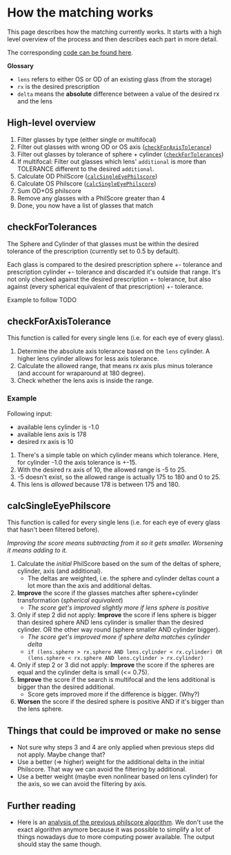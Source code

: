 # How the matching works

This page describes how the matching currently works. It starts with a high level overview of the process and then describes each part in more detail.

The corresponding [code can be found here](https://github.com/reims2/reims2-frontend/blob/main/lib/philscore.ts).

**Glossary**

- `lens` refers to either OS or OD of an existing glass (from the storage)
- `rx` is the desired prescription
- `delta` means the **absolute** difference between a value of the desired rx and the lens

## High-level overview

1. Filter glasses by type (either single or multifocal)
2. Filter out glasses with wrong OD or OS axis ([`checkForAxisTolerance`](#checkforaxistolerance))
3. Filter out glasses by tolerance of sphere + cylinder ([`checkForTolerances`](#checkForTolerances))
4. If multifocal: Filter out glasses which lens' `additional` is more than TOLERANCE different to the desired `additional`.
5. Calculate OD PhilScore ([`calcSingleEyePhilscore`](#calcsingleeyephilscore))
6. Calculate OS Philscore ([`calcSingleEyePhilscore`](#calcsingleeyephilscore))
7. Sum OD+OS philscore
8. Remove any glasses with a PhilScore greater than 4
9. Done, you now have a list of glasses that match

## checkForTolerances

The Sphere and Cylinder of that glasses must be within the desired tolerance of the prescription (currently set to 0.5 by default).

Each glass is compared to the desired prescription sphere +- tolerance and prescription cylinder +- tolerance and discarded it's outside that range. It's not only checked against the desired prescription +- tolerance, but also against (every spherical equivalent of that prescription) +- tolerance.

Example to follow TODO

## checkForAxisTolerance

This function is called for every single lens (i.e. for each eye of every glass).

1. Determine the absolute axis tolerance based on the `lens` cylinder. A higher lens cylinder allows for less axis tolerance.
2. Calculate the allowed range, that means rx axis plus minus tolerance (and account for wraparound at 180 degree).
3. Check whether the lens axis is inside the range.

### Example

Following input:

- available lens cylinder is -1.0
- available lens axis is 178
- desired rx axis is 10

1. There's a simple table on which cylinder means which tolerance. Here, for cylinder -1.0 the axis tolerance is +-15.
2. With the desired rx axis of 10, the allowed range is -5 to 25.
3. -5 doesn't exist, so the allowed range is actually 175 to 180 and 0 to 25.
4. This lens is _allowed_ because 178 is between 175 and 180.

## calcSingleEyePhilscore

This function is called for every single lens (i.e. for each eye of every glass that hasn't been filtered before).

_Improving the score means subtracting from it so it gets smaller. Worsening it means adding to it._

1. Calculate the _initial_ PhilScore based on the sum of the deltas of sphere, cylinder, axis (and additional).
   - The deltas are weighted, i.e. the sphere and cylinder deltas count a lot more than the axis and additional deltas.
2. **Improve** the score if the glasses matches after sphere+cylinder transformation (_spherical equivalent_)
   - _The score get's improved slightly more if lens sphere is positive_
3. Only if step 2 did not apply: **Improve** the score if lens sphere is bigger than desired sphere AND lens cylinder is smaller than the desired cylinder. OR the other way round (sphere smaller AND cylinder bigger).
   - _The score get's improved more if sphere delta matches cylinder delta_
   - `if (lens.sphere > rx.sphere AND lens.cylinder < rx.cylinder) OR (lens.sphere < rx.sphere AND lens.cylinder > rx.cylinder)`
4. Only if step 2 or 3 did not apply: **Improve** the score if the spheres are equal and the cylinder delta is small (<= 0.75).
5. **Improve** the score if the search is multifocal and the lens additional is bigger than the desired additional.
   - Score gets improved more if the difference is bigger. (Why?)
6. **Worsen** the score if the desired sphere is positive AND if it's bigger than the lens sphere.

## Things that could be improved or make no sense

- Not sure why steps 3 and 4 are only applied when previous steps did not apply. Maybe change that?
- Use a better (=> higher) weight for the additional delta in the initial Philscore. That way we can avoid the filtering by additional.
- Use a better weight (maybe even nonlinear based on lens cylinder) for the axis, so we can avoid the filtering by axis.

## Further reading

- Here is an [analysis of the previous philscore algorithm](./analysis#philscore). We don't use the exact algorithm anymore because it was possible to simplify a lot of things nowadays due to more computing power available. The output should stay the same though.
